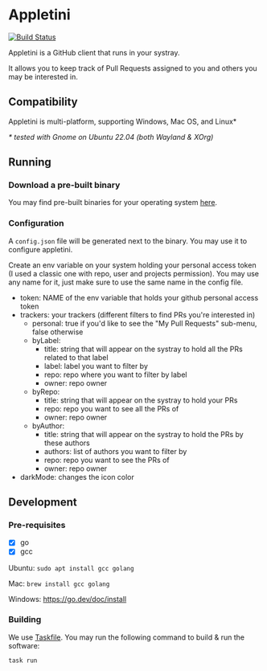 # Appletini

[![Build Status](https://github.com/the-chaos-collective/appletini/actions/workflows/build-check.yml/badge.svg)](https://github.com/the-chaos-collective/appletini/actions/workflows/build-check.yml)

Appletini is a GitHub client that runs in your systray.

It allows you to keep track of Pull Requests assigned to you and others you may be interested in.

## Compatibility

Appletini is multi-platform, supporting Windows, Mac OS, and Linux\*

_\* tested with Gnome on Ubuntu 22.04 (both Wayland & XOrg)_

## Running

### Download a pre-built binary

You may find pre-built binaries for your operating system [here](https://github.com/the-chaos-collective/appletini/releases).

### Configuration

A `config.json` file will be generated next to the binary. You may use it to configure appletini.

Create an env variable on your system holding your personal access token (I used
a classic one with repo, user and projects permission).
You may use any name for it, just make sure to use the same name in the config file.

- token: NAME of the env variable that holds your github personal access token
- trackers: your trackers (different filters to find PRs you're interested in)
  - personal: true if you'd like to see the "My Pull Requests" sub-menu, false otherwise
  - byLabel:
    - title: string that will appear on the systray to hold all the PRs related to that label
    - label: label you want to filter by
    - repo: repo where you want to filter by label
    - owner: repo owner
  - byRepo:
    - title: string that will appear on the systray to hold your PRs
    - repo: repo you want to see all the PRs of
    - owner: repo owner
  - byAuthor:
    - title: string that will appear on the systray to hold the PRs by these authors
    - authors: list of authors you want to filter by
    - repo: repo you want to see the PRs of
    - owner: repo owner
- darkMode: changes the icon color

## Development

### Pre-requisites

- [x] go
- [x] gcc

Ubuntu:
`sudo apt install gcc golang`

Mac:
`brew install gcc golang`

Windows:
https://go.dev/doc/install

### Building

We use [Taskfile](https://taskfile.dev). You may run the following command to build & run the software:

```
task run
```

